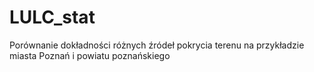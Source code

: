 # LULC_stat
Porównanie dokładności różnych źródeł pokrycia terenu na przykładzie miasta Poznań i powiatu poznańskiego
